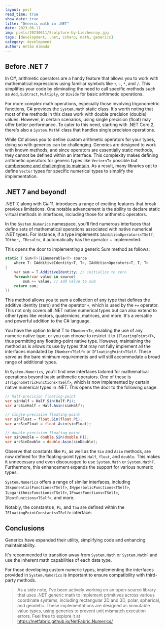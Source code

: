 ```yaml
---
layout: post
read_time: true
show_date: true
title: "Generic math in .NET"
date: 2023-06-11
img: posts/20230611/Sculpture-by-Liechennay.jpg
tags: [development, .net, csharp, math, generics]
category: development
author: Antão Almada
---
```


## Before .NET 7

In C#, arithmetic operators are a handy feature that allows you to work with mathematical expressions using familiar symbols like `+`, `-`, `*`, and `/`. This simplifies your code by eliminating the need to call specific methods such as `Add`, `Subtract`, `Multiply`, or `Divide` for basic arithmetic operations.

For more complex math operations, especially those involving trigonometric functions, C# provides the `System.Math` static class. It's worth noting that most of the methods in this class work with double precision (double) values. However, in certain scenarios, using single precision (float) may offer better performance. To cater to this need, starting with .NET Core 2, there's also a `System.MathF` class that handles single precision operations.

While C# allows you to define custom arithmetic operators for your types, doing so with generics can be challenging. Generics are designed to work with known methods, and since operators are essentially static methods, they cannot be defined within an interface. This complexity makes defining arithmetic operators for generic types like `Vector<T>` possible but [cumbersome and challenging to maintain](https://github.com/NetFabric/NetFabric.Hyperlinq/blob/9abf381ca277d0934bd810bc946e443d203106e2/NetFabric.Hyperlinq/Utils/Scalar.cs). As a result, many libraries opt to define `Vector` types for specific numerical types to simplify the implementation.

## .NET 7 and beyond!

.NET 7, along with C# 11, introduces a range of exciting features that break previous limitations. One notable advancement is the ability to declare static virtual methods in interfaces, including those for arithmetic operators.

In the `System.Numerics` namespace, you'll find numerous interfaces that define sets of mathematical operations associated with native numerical .NET types. For instance, if a type implements `IAdditionOperators<TSelf, TOther, TResult>`, it automatically has the operator + implemented.

This opens the door to implementing a generic Sum method as follows:

```csharp
static T Sum<T>(IEnumerable<T> source
    where T: IAdditiveIdentity<T, T>, IAdditionOperators<T, T, T>
{
    var sum = T.AdditiveIdentity; // initialize to zero
    foreach(var value in source)
        sum += value; // add value to sum
    return sum;
})
```

This method allows you to sum a collection of any type that defines the additive identity (zero) and the operator `+`, which is used by the `+=` operator. This not only covers all .NET native numerical types but can also extend to other types like vectors, quaternions, matrices, and more. It's a versatile and powerful addition to the C# language.

You have the option to limit T to `INumber<T>`, enabling the use of any numeric native type, or you can choose to restrict it to `IFloatingPoint<T>`, thus permitting any floating-point native type. However, maintaining the method as is allows its use by types that may not fully implement all the interfaces mandated by `INumber<TSelf>` or `IFloatingPoint<TSelf`. These serve as the bare minimum requirements and will still accommodate a broad range of additional types.

In `System.Numerics`, you'll find new interfaces tailored for mathematical operations beyond basic arithmetic operators. One of these is `ITrigonometricFunctions<TSelf>`, which is now implemented by certain native numerical types in .NET. This opens the door to the following usage:

```csharp
// half-precision floating-point
var sinHalf = Half.Sin(Half.Pi);
var arcSinHalf = Half.Asin(sinHalf);

// single-precision floating-point
var sinFloat = float.Sin(float.Pi);
var arcSinFloat = float.Asin(sinFloat);

// double-precision floating-point
var sinDouble = double.Sin(double.Pi);
var arcSinDouble = double.Asin(sinDouble);
```

Observe that constants like `Pi`, as well as the `Sin` and `Asin` methods, are now defined for the floating-point types `Half`, `float`, and `double`. This makes it unnecessary and even discouraged to use `System.Math` or `System.MathF`. Furthermore, this enhancement expands the support for various numeric types.

`System.Numerics` offers a range of similar interfaces, including `IExponentialFunctions<TSelf>`, `IHyperbolicFunctions<TSelf>`, `ILogarithmicFunctions<TSelf>`, `IPowerFunctions<TSelf>`, `IRootFunctions<TSelf>`, and more.

Notably, the constants `E`, `Pi`, and `Tau` are defined within the `IFloatingPointConstants<TSelf>` interface.

## Conclusions

Generics have expanded their utility, simplifying code and enhancing maintainability.

It's recommended to transition away from `System.Math` or `System.MathF` and use the inherent math capabilities of each data type.

For those developing custom numeric types, implementing the interfaces provided in `System.Numerics` is important to ensure compatibility with third-party methods.

> As a side note, I've been actively working on an open-source library that uses .NET generic math to implement primitives across various coordinate systems, including rectangular 2D and 3D, polar, spherical, and geodetic. These implementations are designed as immutable value types, using generics to prevent unit mismatch execution errors. Feel free to explore it at https://netfabric.github.io/NetFabric.Numerics/